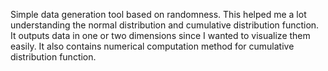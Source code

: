 Simple data generation tool based on randomness. This helped me a lot understanding the normal distribution and cumulative distribution function. It outputs data in one or two dimensions since I wanted to visualize them easily. It also contains numerical computation method for cumulative distribution function.
